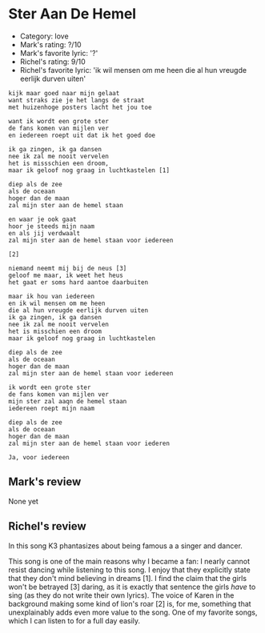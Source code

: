 # Ster Aan De Hemel

 * Category: love
 * Mark's rating: ?/10
 * Mark's  favorite lyric: '?'
 * Richel's rating: 9/10
 * Richel's favorite lyric: 'ik wil mensen om me heen die al hun vreugde eerlijk durven uiten'

```
kijk maar goed naar mijn gelaat
want straks zie je het langs de straat
met huizenhoge posters lacht het jou toe

want ik wordt een grote ster
de fans komen van mijlen ver
en iedereen roept uit dat ik het goed doe

ik ga zingen, ik ga dansen
nee ik zal me nooit vervelen
het is missschien een droom,
maar ik geloof nog graag in luchtkastelen [1]

diep als de zee
als de oceaan
hoger dan de maan
zal mijn ster aan de hemel staan

en waar je ook gaat
hoor je steeds mijn naam
en als jij verdwaalt
zal mijn ster aan de hemel staan voor iedereen

[2]

niemand neemt mij bij de neus [3]
geloof me maar, ik weet het heus
het gaat er soms hard aantoe daarbuiten

maar ik hou van iedereen
en ik wil mensen om me heen
die al hun vreugde eerlijk durven uiten
ik ga zingen, ik ga dansen
nee ik zal me nooit vervelen
het is misschien een droom 
maar ik geloof nog graag in luchtkastelen

diep als de zee
als de oceaan
hoger dan de maan
zal mijn ster aan de hemel staan voor iedereen

ik wordt een grote ster
de fans komen van mijlen ver
mijn ster zal aaqn de hemel staan
iedereen roept mijn naam

diep als de zee
als de oceaan
hoger dan de maan
zal mijn ster aan de hemel staan voor iederen

Ja, voor iedereen
```

## Mark's review

None yet

## Richel's review

In this song K3 phantasizes about being famous a a singer and dancer.

This song is one of the main reasons why I became a fan: I nearly cannot resist dancing while listening to this
song. I enjoy that they explicitly state that they don't mind believing in dreams [1]. I find the claim
that the girls won't be betrayed [3] daring, as it is exactly that sentence the girls _have_ to sing (as
they do not write their own lyrics). The voice of Karen in the background making some kind of lion's roar [2]
is, for me, something that unexplainably adds even more value to the song. One of my favorite songs, which
I can listen to for a full day easily.

